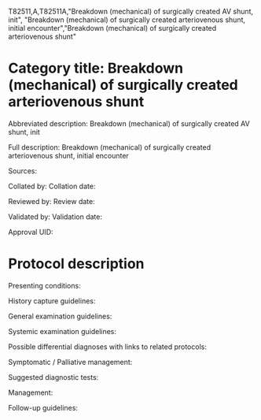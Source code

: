 T82511,A,T82511A,"Breakdown (mechanical) of surgically created AV shunt, init", "Breakdown (mechanical) of surgically created arteriovenous shunt, initial encounter","Breakdown (mechanical) of surgically created arteriovenous shunt"
# Category title: Breakdown (mechanical) of surgically created arteriovenous shunt

Abbreviated description: Breakdown (mechanical) of surgically created AV shunt, init

Full description: Breakdown (mechanical) of surgically created arteriovenous shunt, initial encounter

Sources:

Collated by:
Collation date:

Reviewed by:
Review date:

Validated by:
Validation date:

Approval UID:

# Protocol description

Presenting conditions:

History capture guidelines:

General examination guidelines:

Systemic examination guidelines:

Possible differential diagnoses with links to related protocols:

Symptomatic / Palliative management:

Suggested diagnostic tests:

Management:

Follow-up guidelines:
